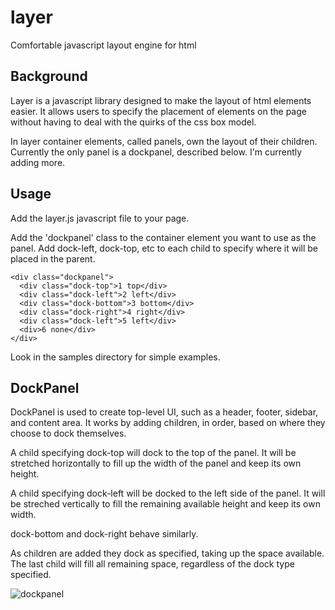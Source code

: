layer
=====

Comfortable javascript layout engine for html

Background
-----
Layer is a javascript library designed to make the layout of html elements easier. It allows users to specify the placement of elements on the page without having to deal with the quirks of the css box model.

In layer container elements, called panels, own the layout of their children. Currently the only panel is a dockpanel, described below. I'm currently adding more.

Usage
----
Add the layer.js javascript file to your page. 

Add the 'dockpanel' class to the container element you want to use as the panel. Add dock-left, dock-top, etc to each child to specify where it will be placed in the parent.

    <div class="dockpanel">
      <div class="dock-top">1 top</div>
      <div class="dock-left">2 left</div>
      <div class="dock-bottom">3 bottom</div>
      <div class="dock-right">4 right</div>
      <div class="dock-left">5 left</div>
      <div>6 none</div>
    </div>

Look in the samples directory for simple examples.

DockPanel
---
DockPanel is used to create top-level UI, such as a header, footer, sidebar, and content area. It works by adding children, in order, based on where they choose to dock themselves. 

A child specifying dock-top will dock to the top of the panel. It will be stretched horizontally to fill up the width of the panel and keep its own height. 

A child specifying dock-left will be docked to the left side of the panel. It will be streched vertically to fill the remaining available height and keep its own width.

dock-bottom and dock-right behave similarly.

As children are added they dock as specified, taking up the space available. The last child will fill all remaining space, regardless of the dock type specified.

![dockpanel](/docs/dockpanel.jpg "DockPanel")